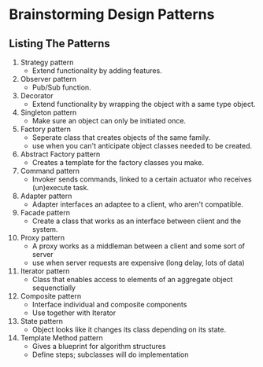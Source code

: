 # Brainstorming Design Patterns
## Listing The Patterns
1. Strategy pattern
	- Extend functionality by adding features.
2. Observer pattern
	- Pub/Sub function.
3. Decorator
	- Extend functionality by wrapping the object with a same type object.
4. Singleton pattern
	- Make sure an object can only be initiated once.
5. Factory pattern
	- Seperate class that creates objects of the same family.
	- use when you can't anticipate object classes needed to be created.
6. Abstract Factory pattern
	- Creates a template for the factory classes you make.
7. Command pattern
	- Invoker sends commands, linked to a certain actuator who receives (un)execute task.
8. Adapter pattern
	- Adapter interfaces an adaptee to a client, who aren't compatible.
9. Facade pattern
	- Create a class that works as an interface between client and the system.
10. Proxy pattern
	- A proxy works as a middleman between a client and some sort of server
	- use when server requests are expensive (long delay, lots of data)
11. Iterator pattern
	- Class that enables access to elements of an aggregate object sequenctially
12. Composite pattern
	- Interface individual and composite components
	- Use together with Iterator
13. State pattern
	- Object looks like it changes its class depending on its state.
14. Template Method pattern
	- Gives a blueprint for algorithm structures
	- Define steps; subclasses will do implementation
